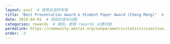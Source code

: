 ```yaml
---
layout: post  # 使用合适的布局
title: "Best Presentation Award & Student Paper Award (Cheng Meng)"  # 奖励名称
date: 2019-04-01  # 奖励的发布日期
categories: rewards  # 类别，使用 rewards 以便归档
permalink: https://community.amstat.org/nonparametricstatisticssection/paper-awards
order: -3
---
```


